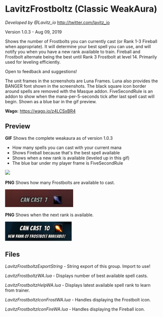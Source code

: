# LavitzFrostboltz (Classic WeakAura)
*Developed by @Lavitz_io*
http://twitter.com/lavitz_io

Version 1.0.3 - Aug 09, 2019

Shows the number of Frostbolts you can currently cast (or Rank 1-3 Fireball when appropriate). It will determine your best spell you can use, and will notify you when you have a new rank available to train. Fireball and Frostbolt alternate being the best until Rank 3 Frostbolt at level 14. Primarily used for leveling efficiently.

Open to feedback and suggestions!

The unit frames in the screenshots are Luna Frames. Luna also provides the BANGER font shown in the screenshots.
The black square icon border around spells are removed with the Masque addon.
FiveSecondRule is an addon to show when the mana-per-5-seconds tick after last spell cast will begin. Shown as a blue bar in the gif preview.

**Wago:** https://wago.io/z4LCSxBR4

## Preview
**GIF** Shows the complete weakaura as of version 1.0.3

- How many spells you can cast with your current mana
- Shows Fireball because that's the best spell available
- Shows when a new rank is available (leveled up in this gif)
- The blue bar under my player frame is FiveSecondRule

![](./LavitzFrostboltzPreviewAll.gif)

**PNG** Shows how many Frostbolts are available to cast.

![](./LavitzFrostboltzPreviewAll1.png)

**PNG** Shows when the next rank is available.

![](./LavitzFrostboltzPreviewAll2.png)

## Files
*LavitzFrostboltzExportString* - String export of this group. Import to use!

*LavitzFrostboltzWA.lua* - Displays number of best available spell casts.

*LavitzFrostboltzHelpWA.lua* - Displays latest available spell rank to learn from trainer.

*LavitzFrostboltzIconFrostWA.lua* - Handles displaying the Frostbolt icon.

*LavitzFrostboltzIconFireWA.lua* - Handles displaying the Fireball icon.
